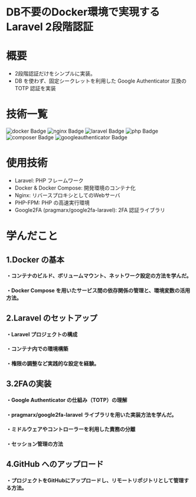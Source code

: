# DB不要のDocker環境で実現するLaravel 2段階認証

# 概要
- 2段階認証だけをシンプルに実装。
- DB を使わず、固定シークレットを利用した Google Authenticator 互換の TOTP 認証を実装


# 技術一覧
![docker Badge](https://img.shields.io/badge/-Docker-%230000.svg?style=flat&logo=docker)
![nginx Badge](https://img.shields.io/badge/-Nginx-%23009639.svg?style=flat&logo=nginx)
![laravel Badge](https://img.shields.io/badge/-Laravel-%230000.svg?style=flat&logo=laravel)
![php Badge](https://img.shields.io/badge/-PHP-%237777.svg?style=flat&logo=php)
![composer Badge](https://img.shields.io/badge/-Composer-%23885630.svg?style=flat&logo=Composer)
![googleauthenticator Badge](https://img.shields.io/badge/-GoogleAuthenticator-%234289.svg?style=flat&logo=GoogleAuthenticator)

# 使用技術
- Laravel: PHP フレームワーク
- Docker & Docker Compose: 開発環境のコンテナ化
- Nginx: リバースプロキシとしてのWebサーバ
- PHP-FPM: PHP の高速実行環境
- Google2FA (pragmarx/google2fa-laravel): 2FA 認証ライブラリ


# 学んだこと
## 1.Docker の基本
#### ・コンテナのビルド、ボリュームマウント、ネットワーク設定の方法を学んだ。
#### ・Docker Compose を用いたサービス間の依存関係の管理と、環境変数の活用方法。
## 2.Laravel のセットアップ
#### ・Laravel プロジェクトの構成
#### ・コンテナ内での環境構築
#### ・権限の調整など実践的な設定を経験。
## 3.2FAの実装
#### ・Google Authenticator の仕組み（TOTP）の理解
#### ・pragmarx/google2fa-laravel ライブラリを用いた実装方法を学んだ。
#### ・ミドルウェアやコントローラーを利用した責務の分離
#### ・セッション管理の方法
## 4.GitHub へのアップロード
#### ・プロジェクトをGitHubにアップロードし、リモートリポジトリとして管理する方法。




